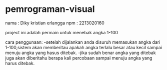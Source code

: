 # pemrograman-visual
nama : Diky kristian erlangga
npm  : 2213020160

project ini adalah permain untuk menebak angka 1-100

cara penggunaan:
-setelah dijalankan anda disuruh memasukan angka dari 1-100,sistem akan memberitau apakah angka terlalu besar atau kecil sampai menuju angka yang hasus ditebak.
-jika sudah benar angka yang ditebak juga akan diberitahu berapa kali percobaan sampai menuju angka yang harus ditebak.
